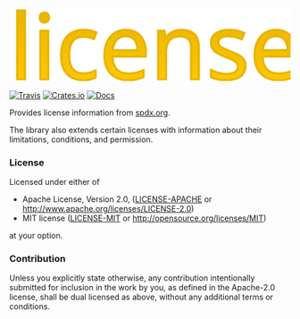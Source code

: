 ![license](https://raw.githubusercontent.com/evenorog/license/master/license.svg?sanitize=true)

[![Travis](https://travis-ci.com/evenorog/license.svg?branch=master)](https://travis-ci.com/evenorog/license)
[![Crates.io](https://img.shields.io/crates/v/license.svg)](https://crates.io/crates/license)
[![Docs](https://docs.rs/license/badge.svg)](https://docs.rs/license)

Provides license information from [spdx.org](https://spdx.org).

The library also extends certain licenses with information about their limitations, conditions, and permission.

### License

Licensed under either of

 * Apache License, Version 2.0, ([LICENSE-APACHE](LICENSE-APACHE) or http://www.apache.org/licenses/LICENSE-2.0)
 * MIT license ([LICENSE-MIT](LICENSE-MIT) or http://opensource.org/licenses/MIT)

at your option.

### Contribution

Unless you explicitly state otherwise, any contribution intentionally submitted
for inclusion in the work by you, as defined in the Apache-2.0 license, shall be dual licensed as above, without any
additional terms or conditions.

